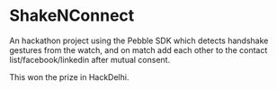 # ShakeNConnect
An hackathon project using the Pebble SDK which detects handshake gestures from the watch, and on match add each other to the contact list/facebook/linkedin after mutual consent.

This won the prize in HackDelhi.
